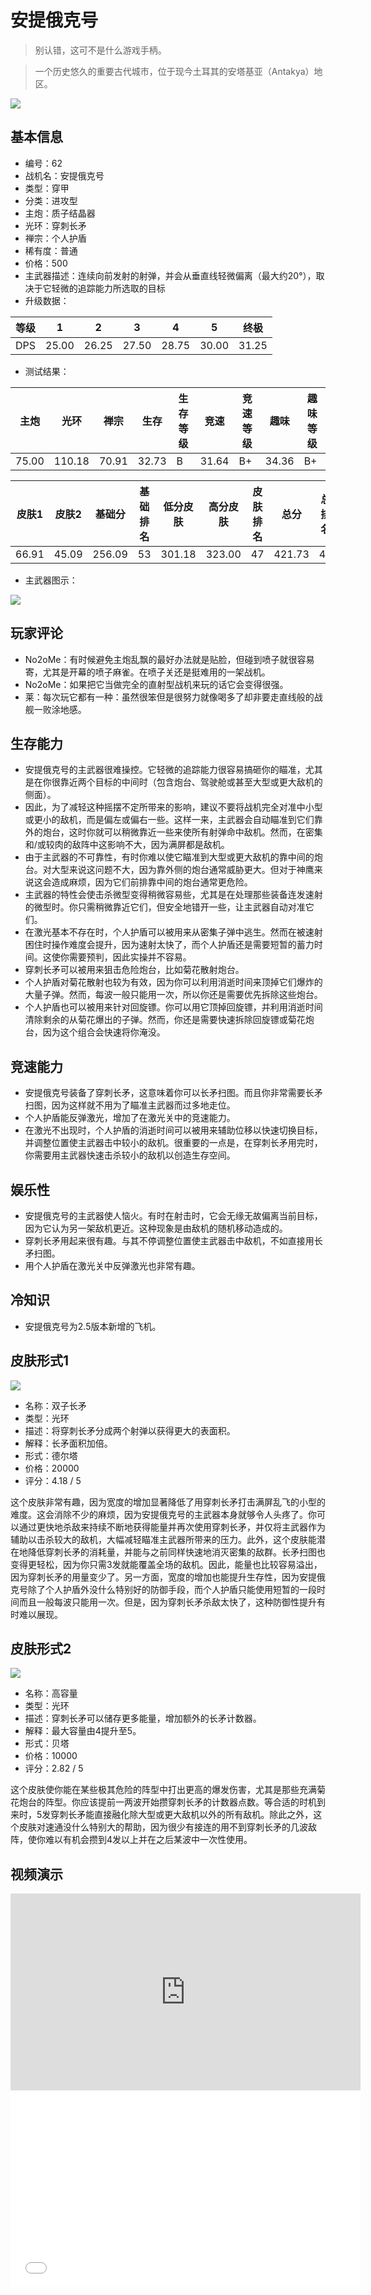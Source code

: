 # 安提俄克号

> 别认错，这可不是什么游戏手柄。

> 一个历史悠久的重要古代城市，位于现今土耳其的安塔基亚（Antakya）地区。

<img src="/ships/ship_62.png" style={{zoom:1}}/>

## 基本信息

- 编号：62
- 战机名：安提俄克号
- 类型：穿甲
- 分类：进攻型
- 主炮：质子结晶器
- 光环：穿刺长矛
- 禅宗：个人护盾
- 稀有度：普通
- 价格：500
- 主武器描述：连续向前发射的射弹，并会从垂直线轻微偏离（最大约20°），取决于它轻微的追踪能力所选取的目标
- 升级数据：

| 等级 | 1 | 2 | 3 | 4 | 5 | 终极 |
|--|--|--|--|--|--|--|
| DPS | 25.00 | 26.25 | 27.50 | 28.75 | 30.00 | 31.25 |

- 测试结果：

| 主炮 | 光环 | 禅宗 | 生存 | 生存等级 | 竞速 | 竞速等级 | 趣味 | 趣味等级 |
|--|--|--|--|--|--|--|--|--|
| 75.00 | 110.18 | 70.91 | 32.73 | B | 31.64 | B+ | 34.36 | B+ |

| 皮肤1 | 皮肤2 | 基础分 | 基础排名 | 低分皮肤 | 高分皮肤 | 皮肤排名 | 总分 | 总排名 |
|--|--|--|--|--|--|--|--|--|
| 66.91 | 45.09 | 256.09 | 53 | 301.18 | 323.00 | 47 | 421.73 | 47 |

- 主武器图示：

<img src="/illustration/main_62.gif" style={{zoom:1}}/>

## 玩家评论

- No2oMe：有时候避免主炮乱飘的最好办法就是贴脸，但碰到喷子就很容易寄，尤其是开幕的喷子麻雀。在喷子关还是挺难用的一架战机。
- No2oMe：如果把它当做完全的直射型战机来玩的话它会变得很强。
- 莱：每次玩它都有一种：虽然很笨但是很努力就像喝多了却非要走直线般的战舰一败涂地感。

## 生存能力

- 安提俄克号的主武器很难操控。它轻微的追踪能力很容易搞砸你的瞄准，尤其是在你很靠近两个目标的中间时（包含炮台、驾驶舱或甚至大型或更大敌机的侧面）。
- 因此，为了减轻这种摇摆不定所带来的影响，建议不要将战机完全对准中小型或更小的敌机，而是偏左或偏右一些。这样一来，主武器会自动瞄准到它们靠外的炮台，这时你就可以稍微靠近一些来使所有射弹命中敌机。然而，在密集和/或较肉的敌阵中这影响不大，因为满屏都是敌机。
- 由于主武器的不可靠性，有时你难以使它瞄准到大型或更大敌机的靠中间的炮台。对大型来说这问题不大，因为靠外侧的炮台通常威胁更大。但对于神鹰来说这会造成麻烦，因为它们前排靠中间的炮台通常更危险。
- 主武器的特性会使击杀微型变得稍微容易些，尤其是在处理那些装备连发速射的微型时。你只需稍微靠近它们，但安全地错开一些，让主武器自动对准它们。
- 在激光基本不存在时，个人护盾可以被用来从密集子弹中逃生。然而在被速射困住时操作难度会提升，因为速射太快了，而个人护盾还是需要短暂的蓄力时间。这使你需要预判，因此实操并不容易。
- 穿刺长矛可以被用来狙击危险炮台，比如菊花散射炮台。
- 个人护盾对菊花散射也较为有效，因为你可以利用消逝时间来顶掉它们爆炸的大量子弹。然而，每波一般只能用一次，所以你还是需要优先拆除这些炮台。
- 个人护盾也可以被用来针对回旋镖。你可以用它顶掉回旋镖，并利用消逝时间清除剩余的从菊花爆出的子弹。然而，你还是需要快速拆除回旋镖或菊花炮台，因为这个组合会快速将你淹没。

## 竞速能力

- 安提俄克号装备了穿刺长矛，这意味着你可以长矛扫图。而且你非常需要长矛扫图，因为这样就不用为了瞄准主武器而过多地走位。
- 个人护盾能反弹激光，增加了在激光关中的竞速能力。
- 在激光不出现时，个人护盾的消逝时间可以被用来辅助位移以快速切换目标，并调整位置使主武器击中较小的敌机。很重要的一点是，在穿刺长矛用完时，你需要用主武器快速击杀较小的敌机以创造生存空间。

## 娱乐性

- 安提俄克号的主武器使人恼火。有时在射击时，它会无缘无故偏离当前目标，因为它认为另一架敌机更近。这种现象是由敌机的随机移动造成的。
- 穿刺长矛用起来很有趣。与其不停调整位置使主武器击中敌机，不如直接用长矛扫图。
- 用个人护盾在激光关中反弹激光也非常有趣。

## 冷知识

- 安提俄克号为2.5版本新增的飞机。

## 皮肤形式1

<img src="/ships/ship_62_apex_1.png" style={{zoom:1}}/>

- 名称：双子长矛
- 类型：光环
- 描述：将穿刺长矛分成两个射弹以获得更大的表面积。
- 解释：长矛面积加倍。
- 形式：德尔塔
- 价格：20000
- 评分：4.18 / 5

这个皮肤非常有趣，因为宽度的增加显著降低了用穿刺长矛打击满屏乱飞的小型的难度。这会消除不少的麻烦，因为安提俄克号的主武器本身就够令人头疼了。你可以通过更快地杀敌来持续不断地获得能量并再次使用穿刺长矛，并仅将主武器作为辅助以击杀较大的敌机，大幅减轻瞄准主武器所带来的压力。此外，这个皮肤能潜在地降低穿刺长矛的消耗量，并能与之前同样快速地消灭密集的敌群。长矛扫图也变得更轻松，因为你只需3发就能覆盖全场的敌机。因此，能量也比较容易溢出，因为穿刺长矛的用量变少了。另一方面，宽度的增加也能提升生存性，因为安提俄克号除了个人护盾外没什么特别好的防御手段，而个人护盾只能使用短暂的一段时间而且一般每波只能用一次。但是，因为穿刺长矛杀敌太快了，这种防御性提升有时难以展现。

## 皮肤形式2

<img src="/ships/ship_62_apex_2.png" style={{zoom:1}}/>

- 名称：高容量
- 类型：光环
- 描述：穿刺长矛可以储存更多能量，增加额外的长矛计数器。
- 解释：最大容量由4提升至5。
- 形式：贝塔
- 价格：10000
- 评分：2.82 / 5

这个皮肤使你能在某些极其危险的阵型中打出更高的爆发伤害，尤其是那些充满菊花炮台的阵型。你应该提前一两波开始攒穿刺长矛的计数器点数。等合适的时机到来时，5发穿刺长矛能直接融化除大型或更大敌机以外的所有敌机。除此之外，这个皮肤对速通没什么特别大的帮助，因为很少有接连的用不到穿刺长矛的几波敌阵，使你难以有机会攒到4发以上并在之后某波中一次性使用。

## 视频演示

<iframe width="560" height="315" src="https://www.youtube.com/embed/EiO8TyazRKE?si=wE5NQ6hkgOwaxKFU" title="YouTube video player" frameborder="0" allow="accelerometer; autoplay; clipboard-write; encrypted-media; gyroscope; picture-in-picture; web-share" referrerpolicy="strict-origin-when-cross-origin" allowfullscreen></iframe>

<br/>

<iframe width="560" height="315" src="//player.bilibili.com/player.html?aid=594509033&bvid=BV1hq4y147Ed&cid=543358467&p=1&autoplay=false" scrolling="no" border="0" frameborder="no" allow="accelerometer; autoplay; clipboard-write; encrypted-media; gyroscope; picture-in-picture; web-share" framespacing="0" allowfullscreen="true"> </iframe>

